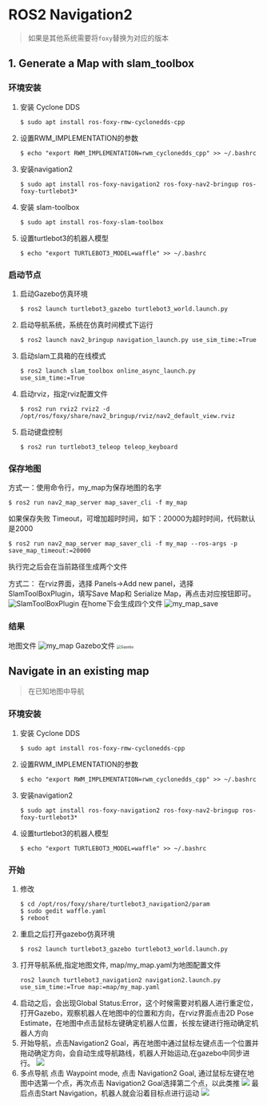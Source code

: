 # ROS2 Navigation2

> 如果是其他系统需要将`foxy`替换为对应的版本

## 1. Generate a Map with slam_toolbox

### 环境安装

1. 安装 Cyclone DDS 
    ```shell
    $ sudo apt install ros-foxy-rmw-cyclonedds-cpp
    ```

2. 设置RWM_IMPLEMENTATION的参数
   ```shell
   $ echo "export RWM_IMPLEMENTATION=rwm_cyclonedds_cpp" >> ~/.bashrc
   ```

3. 安装navigation2
   ```shell
   $ sudo apt install ros-foxy-navigation2 ros-foxy-nav2-bringup ros-foxy-turtlebot3*
   ```

4. 安装 slam-toolbox
   ```shell
   $ sudo apt install ros-foxy-slam-toolbox
   ```

5. 设置turtlebot3的机器人模型
   ```shell
   $ echo "export TURTLEBOT3_MODEL=waffle" >> ~/.bashrc
   ```

### 启动节点

1. 启动Gazebo仿真环境

   ```shell
   $ ros2 launch turtlebot3_gazebo turtlebot3_world.launch.py
   ```

2. 启动导航系统，系统在仿真时间模式下运行

   ```shell
   $ ros2 launch nav2_bringup navigation_launch.py use_sim_time:=True
   ```

3. 启动slam工具箱的在线模式

   ```shell
   $ ros2 launch slam_toolbox online_async_launch.py use_sim_time:=True
   ```


9. 启动rviz，指定rviz配置文件

   ```shell
   $ ros2 run rviz2 rviz2 -d /opt/ros/foxy/share/nav2_bringup/rviz/nav2_default_view.rviz 
   ```

10. 启动键盘控制

    ```shell
    $ ros2 run turtlebot3_teleop teleop_keyboard
    ```

### 保存地图
方式一：使用命令行，my_map为保存地图的名字

```shell
$ ros2 run nav2_map_server map_saver_cli -f my_map
```
如果保存失败 Timeout，可增加超时时间，如下：20000为超时时间，代码默认是2000
```shell
$ ros2 run nav2_map_server map_saver_cli -f my_map --ros-args -p save_map_timeout:=20000
```
执行完之后会在当前路径生成两个文件

方式二：
在rviz界面，选择 Panels->Add new panel，选择 SlamToolBoxPlugin，填写Save Map和 Serialize Map，再点击对应按钮即可。
![SlamToolBoxPlugin](figures/SlamToolBoxPlugin.png)
在home下会生成四个文件
![my_map_save](figures/my_map_save.png)

### 结果

地图文件
![my_map](figures/my_map.pgm)
Gazebo文件
<img src="/figures/Gazebo.png" alt="Gazebo" style="zoom:50%;" />


## Navigate in an existing map
> 在已知地图中导航

### 环境安装

1. 安装 Cyclone DDS 
    ```shell
    $ sudo apt install ros-foxy-rmw-cyclonedds-cpp
    ```

2. 设置RWM_IMPLEMENTATION的参数
   ```shell
   $ echo "export RWM_IMPLEMENTATION=rwm_cyclonedds_cpp" >> ~/.bashrc
   ```

3. 安装navigation2
   ```shell
   $ sudo apt install ros-foxy-navigation2 ros-foxy-nav2-bringup ros-foxy-turtlebot3*
   ```

4. 设置turtlebot3的机器人模型
   ```shell
   $ echo "export TURTLEBOT3_MODEL=waffle" >> ~/.bashrc
   ```

### 开始
1. 修改
   ```shell
   $ cd /opt/ros/foxy/share/turtlebot3_navigation2/param
   $ sudo gedit waffle.yaml
   $ reboot
   ```
2. 重启之后打开gazebo仿真环境
   ```shell
   $ ros2 launch turtlebot3_gazebo turtlebot3_world.launch.py
   ```
3. 打开导航系统,指定地图文件, map/my_map.yaml为地图配置文件
   ```shell
   ros2 launch turtlebot3_navigation2 navigation2.launch.py use_sim_time:=True map:=map/my_map.yaml 
   ```
4. 启动之后，会出现Global Status:Error，这个时候需要对机器人进行重定位，打开Gazebo，观察机器人在地图中的位置和方向，在rviz界面点击2D Pose Estimate，在地图中点击鼠标左键确定机器人位置，长按左键进行拖动确定机器人方向
5. 开始导航，点击Navigation2 Goal，再在地图中通过鼠标左键点击一个位置并拖动确定方向，会自动生成导航路线，机器人开始运动,在gazebo中同步进行。
   ![](figures/navigation2_goal.png)
6. 多点导航
   点击 Waypoint mode, 点击 Navigation2 Goal, 通过鼠标左键在地图中选第一个点，再次点击 Navigation2 Goal选择第二个点，以此类推
   ![](figures/waypointmode.png)
   最后点击Start Navigation，机器人就会沿着目标点进行运动
   ![](figures/1.png)
